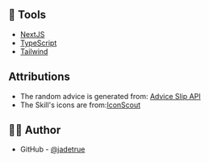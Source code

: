 ## 🧰 Tools

-   [NextJS](https://nextjs.org/)
-   [TypeScript](https://www.typescriptlang.org/)
-   [Tailwind](https://tailwindcss.com/)

## Attributions

- The random advice is generated from: [Advice Slip API](https://api.adviceslip.com/)
- The Skill's icons are from:[IconScout](https://iconscout.com/licenses#simple_license)

## ✍🏻 Author

-   GitHub - [@jadetrue](https://github.com/jadetrue/)
